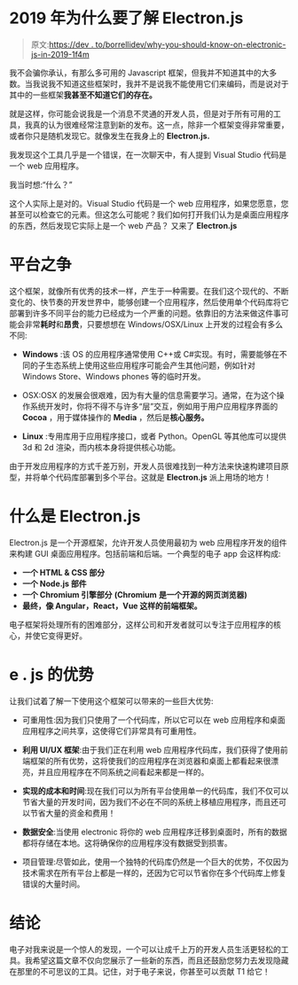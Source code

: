 # 2019 年为什么要了解 Electron.js

> 原文:[https://dev . to/borrellidev/why-you-should-know-on-electronic-js-in-2019-1f4m](https://dev.to/borrellidev/why-you-should-know-about-electron-js-in-2019-1f4m)

我不会骗你承认，有那么多可用的 Javascript 框架，但我并不知道其中的大多数。当我说我不知道这些框架时，我并不是说我不能使用它们来编码，而是说对于其中的一些框架**我甚至不知道它们的存在。**

就是这样，你可能会说我是一个消息不灵通的开发人员，但是对于所有可用的工具，我真的认为很难经常注意到新的发布。这一点，除非一个框架变得非常重要，或者你只是随机发现它。就像发生在我身上的 **Electron.js.**

我发现这个工具几乎是一个错误，在一次聊天中，有人提到 Visual Studio 代码是一个 web 应用程序。

我当时想:“什么？”

这个人实际上是对的。Visual Studio 代码是一个 web 应用程序，如果您愿意，您甚至可以检查它的元素。但这怎么可能呢？我们如何打开我们认为是桌面应用程序的东西，然后发现它实际上是一个 web 产品？
又来了 **Electron.js**

# 平台之争

这个框架，就像所有优秀的技术一样，产生于一种需要。在我们这个现代的、不断变化的、快节奏的开发世界中，能够创建一个应用程序，然后使用单个代码库将它部署到许多不同平台的能力已经成为一个严重的问题。依靠旧的方法来做这件事可能会非常**耗时**和**昂贵**，只要想想在 Windows/OSX/Linux 上开发的过程会有多么不同:

*   **Windows** :该 OS 的应用程序通常使用 C++或 C#实现。有时，需要能够在不同的子生态系统上使用这些应用程序可能会产生其他问题，例如针对 Windows Store、Windows phones 等的临时开发。

*   OSX:OSX 的发展会很艰难，因为有大量的信息需要学习。通常，在为这个操作系统开发时，你将不得不与许多“层”交互，例如用于用户应用程序界面的 **Cocoa** ，用于媒体操作的 **Media** ，然后是**核心服务。**

*   **Linux** :专用库用于应用程序接口，或者 Python。OpenGL 等其他库可以提供 3d 和 2d 渲染，而内核本身将提供核心功能。

由于开发应用程序的方式千差万别，开发人员很难找到一种方法来快速构建项目原型，并将单个代码库部署到多个平台。这就是 **Electron.js** 派上用场的地方！

# 什么是 Electron.js

Electron.js 是一个开源框架，允许开发人员使用最初为 web 应用程序开发的组件来构建 GUI 桌面应用程序。包括前端和后端。一个典型的电子 app 会这样构成:

*   **一个 HTML & CSS 部分**
*   **一个 Node.js 部件**
*   **一个 Chromium 引擎部分** **(Chromium** **是一个开源的网页浏览器)**
*   **最终，像 Angular，React，Vue 这样的前端框架。**

电子框架将处理所有的困难部分，这样公司和开发者就可以专注于应用程序的核心，并使它变得更好。

# e . js 的优势

让我们试着了解一下使用这个框架可以带来的一些巨大优势:

*   可重用性:因为我们只使用了一个代码库，所以它可以在 web 应用程序和桌面应用程序之间共享，这使得它们非常具有可重用性。

*   **利用 UI/UX 框架**:由于我们正在利用 web 应用程序代码库，我们获得了使用前端框架的所有优势，这将使我们的应用程序在浏览器和桌面上都看起来很漂亮，并且应用程序在不同系统之间看起来都是一样的。

*   **实现的成本和时间**:现在我们可以为所有平台使用单一的代码库，我们不仅可以节省大量的开发时间，因为我们不必在不同的系统上移植应用程序，而且还可以节省大量的资金和费用！

*   **数据安全**:当使用 electronic 将你的 web 应用程序迁移到桌面时，所有的数据都将存储在本地。这将确保你的应用程序没有数据受到损害。

*   项目管理:尽管如此，使用一个独特的代码库仍然是一个巨大的优势，不仅因为技术需求在所有平台上都是一样的，还因为它可以节省你在多个代码库上修复错误的大量时间。

# 结论

电子对我来说是一个惊人的发现，一个可以让成千上万的开发人员生活更轻松的工具。我希望这篇文章不仅向您展示了一些新的东西，而且还鼓励您努力去发现隐藏在那里的不可思议的工具。记住，对于电子来说，你甚至可以贡献 T1 给它！